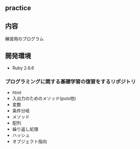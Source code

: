 ## practice

## 内容
練習用のプログラム

## 開発環境
-  Ruby 2.6.6

### プログラミングに関する基礎学習の復習をするリポジトリ
- html
- 入出力のためのメソッド(puts他)
- 変数
- 条件分岐
- メソッド
- 配列
- 繰り返し処理
- ハッシュ
- オブジェクト指向
